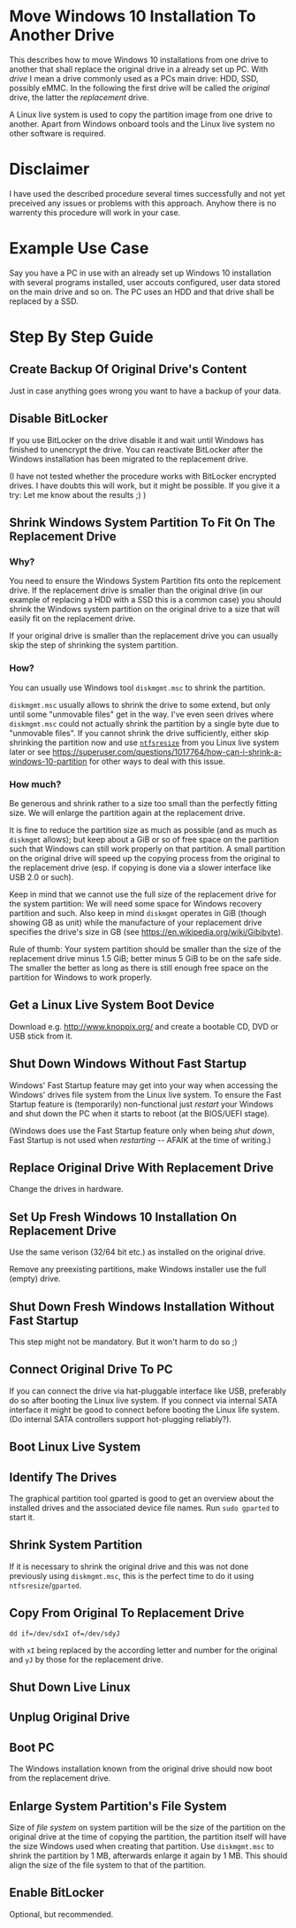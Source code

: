 <!--
Copyright (c) 2014  Thilo Fischer.
This work is licensed under a Creative Commons Attribution-ShareAlike 4.0 International License.
-->

# Move Windows 10 Installation To Another Drive

This describes how to move Windows 10 installations from one drive to another that shall replace the original drive in a already set up PC. With *drive* I mean a drive commonly used as a PCs main drive: HDD, SSD, possibly eMMC. In the following the first drive will be called the *original* drive, the latter the *replacement* drive.

A Linux live system is used to copy the partition image from one drive to another. Apart from Windows onboard tools and the Linux live system no other software is required.

# Disclaimer

I have used the described procedure several times successfully and not yet preceived any issues or problems with this approach. Anyhow there is no warrenty this procedure will work in your case.

# Example Use Case

Say you have a PC in use with an already set up Windows 10 installation with several programs installed, user accouts configured, user data stored on the main drive and so on. The PC uses an HDD and that drive shall be replaced by a SSD.

# Step By Step Guide

## Create Backup Of Original Drive's Content

Just in case anything goes wrong you want to have a backup of your data.

## Disable BitLocker

If you use BitLocker on the drive disable it and wait until Windows has finished to unencrypt the drive. You can reactivate BitLocker after the Windows installation has been migrated to the replacement drive.

(I have not tested whether the procedure works with BitLocker encrypted drives. I have doubts this will work, but it might be possible. If you give it a try: Let me know about the results ;) )

## Shrink Windows System Partition To Fit On The Replacement Drive

### Why?

You need to ensure the Windows System Partition fits onto the replcement drive. If the replacement drive is smaller than the original drive (in our example of replacing a HDD with a SSD this is a common case) you should shrink the Windows system partition on the original drive to a size that will easily fit on the replacement drive.

If your original drive is smaller than the replacement drive you can usually skip the step of shrinking the system partition.

### How?

You can usually use Windows tool `diskmgmt.msc` to shrink the partition.

`diskmgmt.msc` usually allows to shrink the drive to some extend, but only until some "unmovable files" get in the way. I've even seen drives where `diskmgmt.msc` could not actually shrink the partition by a single byte due to "unmovable files". If you cannot shrink the drive sufficiently, either skip shrinking the partition now and use [`ntfsresize`](https://en.wikipedia.org/wiki/Ntfsresize) from you Linux live system later or see https://superuser.com/questions/1017764/how-can-i-shrink-a-windows-10-partition for other ways to deal with this issue.

### How much?

Be generous and shrink rather to a size too small than the perfectly fitting size. We will enlarge the partition again at the replacement drive.

It is fine to reduce the partition size as much as possible (and as much as `diskmgmt` allows); but keep about a GiB or so of free space on the partition such that Windows can still work properly on that partition. A small partition on the original drive will speed up the copying process from the original to the replacement drive (esp. if copying is done via a slower interface like USB 2.0 or such).

Keep in mind that we cannot use the full size of the replacement drive for the system partition: We will need some space for Windows recovery partition and such. Also keep in mind `diskmgmt` operates in GiB (though showing GB as unit) while the manufacture of your replacement drive specifies the drive's size in GB (see https://en.wikipedia.org/wiki/Gibibyte).

Rule of thumb: Your system partition should be smaller than the size of the replacement drive minus 1.5 GiB; better minus 5 GiB to be on the safe side. The smaller the better as long as there is still enough free space on the partition for Windows to work properly.

## Get a Linux Live System Boot Device

Download e.g. http://www.knoppix.org/ and create a bootable CD, DVD or USB stick from it.

## Shut Down Windows Without Fast Startup

Windows' Fast Startup feature may get into your way when accessing the Windows' drives file system from the Linux live system. To ensure the Fast Startup feature is (temporarily) non-functional just *restart* your Windows and shut down the PC when it starts to reboot (at the BIOS/UEFI stage).

(Windows does use the Fast Startup feature only when being *shut down*, Fast Startup is not used when *restarting* -- AFAIK at the time of writing.)

## Replace Original Drive With Replacement Drive

Change the drives in hardware.

## Set Up Fresh Windows 10 Installation On Replacement Drive

Use the same verison (32/64 bit etc.) as installed on the original drive.

Remove any preexisting partitions, make Windows installer use the full (empty) drive.

## Shut Down Fresh Windows Installation Without Fast Startup

This step might not be mandatory. But it won't harm to do so ;)

## Connect Original Drive To PC

If you can connect the drive via hat-pluggable interface like USB, preferably do so after booting the Linux live system. If you connect via internal SATA interface it might be good to connect before booting the Linux life system. (Do internal SATA controllers support hot-plugging reliably?).

## Boot Linux Live System

## Identify The Drives

The graphical partition tool gparted is good to get an overview about the installed drives and the associated device file names. Run `sudo gparted` to start it.

## Shrink System Partition

If it is necessary to shrink the original drive and this was not done previously using `diskmgmt.msc`, this is the perfect time to do it using `ntfsresize`/`gparted`.

## Copy From Original To Replacement Drive

`dd if=/dev/sdxI of=/dev/sdyJ`

with `xI` being replaced by the according letter and number for the original and `yJ` by those for the replacement drive.

## Shut Down Live Linux

## Unplug Original Drive

## Boot PC

The Windows installation known from the original drive should now boot from the replacement drive.

## Enlarge System Partition's File System

Size of *file system* on system partition will be the size of the partition on the original drive at the time of copying the partition, the partition itself will have the size Windows used when creating that partition. Use `diskmgmt.msc` to shrink the partition by 1 MB, afterwards enlarge it again by 1 MB. This should align the size of the file system to that of the partition.

## Enable BitLocker

Optional, but recommended.

